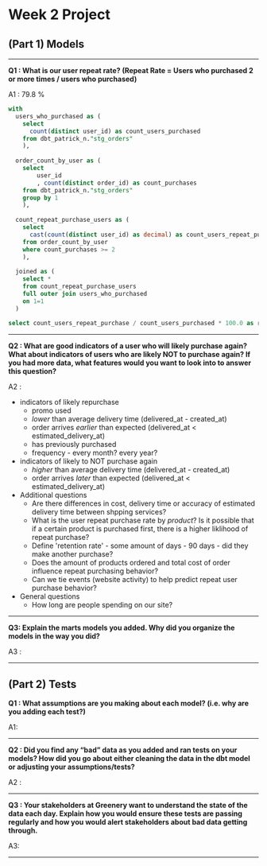 
# Week 2 Project

## (Part 1) Models 

---

**Q1 : What is our user repeat rate? (Repeat Rate = Users who purchased 2 or more times / users who purchased)**

A1 : 79.8 %

```sql
with 
  users_who_purchased as (
    select 
      count(distinct user_id) as count_users_purchased
    from dbt_patrick_n."stg_orders"
    ),
      
  order_count_by_user as (
    select
        user_id
        , count(distinct order_id) as count_purchases
    from dbt_patrick_n."stg_orders"
    group by 1
    ),
  
  count_repeat_purchase_users as (
    select 
      cast(count(distinct user_id) as decimal) as count_users_repeat_purchase
    from order_count_by_user
    where count_purchases >= 2
    ), 
  
  joined as (
    select * 
    from count_repeat_purchase_users 
    full outer join users_who_purchased
    on 1=1
  )
  
select count_users_repeat_purchase / count_users_purchased * 100.0 as repeat_purchase_rate from joined
```

---

**Q2 : What are good indicators of a user who will likely purchase again? What about indicators of users who are likely NOT to purchase again? If you had more data, what features would you want to look into to answer this question?**

A2 :  

* indicators of likely repurchase
    * promo used
    * *lower* than average delivery time (delivered_at - created_at)
    * order arrives *earlier* than expected (delivered_at < estimated_delivery_at)
    * has previously purchased
    * frequency - every month? every year? 
* indicators of likely to NOT purchase again
    * *higher* than average delivery time (delivered_at - created_at)
    * order arrives *later* than expected (delivered_at < estimated_delivery_at)
* Additional questions
    * Are there differences in cost, delivery time or accuracy of estimated delivery time between shpping services?
    * What is the user repeat purchase rate by *product*? Is it possible that if a certain product is purchased first, there is a higher liklihood of repeat purchase?
    * Define 'retention rate' - some amount of days - 90 days - did they make another purchase?
    * Does the amount of products ordered and total cost of order influence repeat purchasing behavior?
    * Can we tie events (website activity) to help predict repeat user purchase behavior?
* General questions
    * How long are people spending on our site?



---

**Q3: Explain the marts models you added. Why did you organize the models in the way you did?**

A3 :

---

## (Part 2) Tests 

**Q1 : What assumptions are you making about each model? (i.e. why are you adding each test?)**

A1: 

---

**Q2 : Did you find any “bad” data as you added and ran tests on your models? How did you go about either cleaning the data in the dbt model or adjusting your assumptions/tests?**

A2 :

---

**Q3 : Your stakeholders at Greenery want to understand the state of the data each day. Explain how you would ensure these tests are passing regularly and how you would alert stakeholders about bad data getting through.**

A3: 

---

